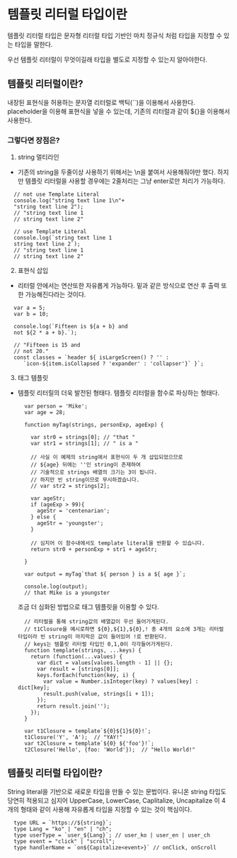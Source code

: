 # 템플릿 리터럴 타입이란

템플릿 리터럴 타입은 문자형 리터럴 타입 기반인 마치 정규식 처럼 타입을 지정할 수 있는 타입을 말한다.

우선 템플릿 리터럴이 무엇이길래 타입을 별도로 지정할 수 있는지 알아야한다.

## 템플릿 리터럴이란?

내장된 표현식을 허용하는 문자열 리터럴로 백틱(``)을 이용해서 사용한다. placeholder을 이용해 표현식을 넣을 수 있는데, 기존의 리터럴과 같이 ${}을 이용해서 사용한다.

### 그렇다면 장점은?

1. string 멀티라인

- 기존의 string을 두줄이상 사용하기 위해서는 \n을 붙여서 사용해줘야만 했다. 하지만 템플릿 리터럴을 사용할 경우에는 2줄처리는 그냥 enter로만 처리가 가능하다.

```
  // not use Template Literal
  console.log("string text line 1\n"+
  "string text line 2");
  // "string text line 1
  // string text line 2"

  // use Template Literal
  console.log(`string text line 1
  string text line 2`);
  // "string text line 1
  // string text line 2"
```

2. 표현식 삽입

- 리터럴 안에서는 연산또한 자유롭게 가능하다. 밑과 같은 방식으로 연산 후 출력 또한 가능해진다라는 것이다.

```
  var a = 5;
  var b = 10;

  console.log(`Fifteen is ${a + b} and
  not ${2 * a + b}.`);

  // "Fifteen is 15 and
  // not 20."
  const classes = `header ${ isLargeScreen() ? '' :
     `icon-${item.isCollapsed ? 'expander' : 'collapser'}` }`;
```

3. 태그 템플릿

- 템플릿 리터릴의 더욱 발전된 형태다. 템플릿 리터럴을 함수로 파싱하는 형태다.

  ```
    var person = 'Mike';
    var age = 28;

    function myTag(strings, personExp, ageExp) {

      var str0 = strings[0]; // "that "
      var str1 = strings[1]; // " is a "

      // 사실 이 예제의 string에서 표현식이 두 개 삽입되었으므로
      // ${age} 뒤에는 ''인 string이 존재하여
      // 기술적으로 strings 배열의 크기는 3이 됩니다.
      // 하지만 빈 string이므로 무시하겠습니다.
      // var str2 = strings[2];

      var ageStr;
      if (ageExp > 99){
        ageStr = 'centenarian';
      } else {
        ageStr = 'youngster';
      }

      // 심지어 이 함수내에서도 template literal을 반환할 수 있습니다.
      return str0 + personExp + str1 + ageStr;

    }

    var output = myTag`that ${ person } is a ${ age }`;

    console.log(output);
    // that Mike is a youngster
  ```

  조금 더 심화된 방법으로 태그 템플릿을 이용할 수 있다.

  ```
    // 리터럴을 통해 string값의 배열값이 우선 들어가게된다.
    // t1Closure을 예시로하면 ${0},${1},${0},! 총 4개의 요소에 3개는 리터럴 타입이라 빈 string이 마지막은 값이 들어있어 !로 반환된다.
    // keys는 템플릿 리터럴 타입인 0,1,0이 각각들어가게된다.
    function template(strings, ...keys) {
      return (function(...values) {
        var dict = values[values.length - 1] || {};
        var result = [strings[0]];
        keys.forEach(function(key, i) {
          var value = Number.isInteger(key) ? values[key] : dict[key];
          result.push(value, strings[i + 1]);
        });
        return result.join('');
      });
    }

    var t1Closure = template`${0}${1}${0}!`;
    t1Closure('Y', 'A');  // "YAY!"
    var t2Closure = template`${0} ${'foo'}!`;
    t2Closure('Hello', {foo: 'World'});  // "Hello World!"
  ```

## 템플릿 리터럴 타입이란?

String literal을 기반으로 새로운 타입을 만들 수 있는 문법이다.
유니온 string 타입도 당연히 적용되고 심지어 UpperCase, LowerCase, Caplitalize, Uncapitalize 이 4개의 형태와 같이 사용해 자유롭게 타입을 지정할 수 있는 것이 핵심이다.

```
  type URL = `https://${string}`;
  type Lang = "ko" | "en" | "ch";
  type userType = `user_${Lang}`; // user_ko | user_en | user_ch
  type event = "click" | "scroll";
  type handlerName = `on${Capitalize<event>}` // onClick, onScroll
```
